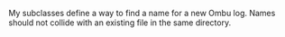 My subclasses define a way to find a name for a new Ombu log.  Names should not collide with an existing file in the same directory.